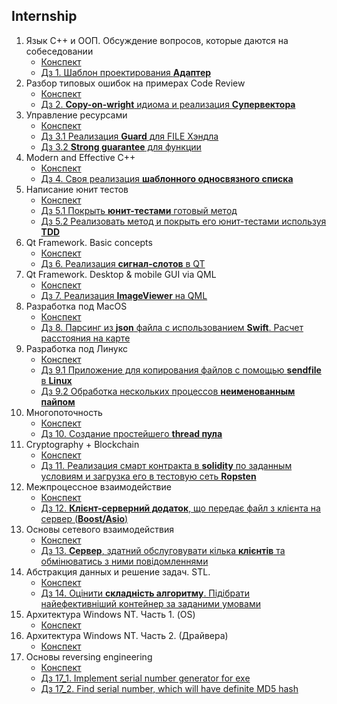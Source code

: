 ## Internship

1. Язык С++ и ООП. Обсуждение вопросов, которые даются на собеседовании
    + [Конспект](part1/)
    + [Дз 1. Шаблон проектирования **Адаптер**](part1/dz_1/)
2. Разбор типовых ошибок на примерах Code Review
    + [Конспект](part2/)
    + [Дз 2. **Сopy-on-wright** идиома и реализация **Супервектора**](part2/dz_2/)
3. Управление ресурсами
    + [Конспект](part3/)
    + [Дз 3.1 Реализация **Guard** для FILE Хэндла](part3/dz_3/)
    + [Дз 3.2 **Strong guarantee** для функции](part3/dz_3/)
4. Modern and Effective C++
    + [Конспект](part4/)
    + [Дз 4. Своя реализация **шаблонного односвязного списка**](part4/dz_4/)
5. Написание юнит тестов
    + [Конспект](part5/)
    + [Дз 5.1 Покрыть **юнит-тестами** готовый метод](part5/dz_5/)
    + [Дз 5.2 Реализовать метод и покрыть его юнит-тестами используя **TDD**](part5/dz_5/)
6. Qt Framework. Basic concepts
    + [Конспект](part6/)
    + [Дз 6. Реализация **сигнал-слотов** в QT](part6/dz_6/)
7. Qt Framework. Desktop & mobile GUI via QML
    + [Конспект](part7/)
    + [Дз 7. Реализация **ImageViewer** на QML](part7/dz_7/)
8. Разработка под MacOS
    + [Конспект](part8/)
    + [Дз 8. Парсинг из **json** файла с использованием **Swift**. Расчет расстояния на карте ](part8/dz_8/)
9. Разработка под Линукс
    + [Конспект](part9/)
    + [Дз 9.1 Приложение для копирования файлов с помощью **sendfile** в **Linux**](part9/dz_9/)
    + [Дз 9.2 Обработка нескольких процессов **неименованным пайпом**](part9/dz_9/)
10. Многопоточность
    + [Конспект](part10/)
    + [Дз 10. Создание простейшего **thread пула**](part10/dz_10/)
11. Cryptography + Blockchain
    + [Конспект](part11/)
    + [Дз 11. Реализация смарт контракта в **solidity** по заданным условиям и загрузка его в тестовую сеть **Ropsten**](part11/dz_11/)
12. Межпроцессное взаимодействие
    + [Конспект](part12/)
    + [Дз 12. **Клієнт-серверний додаток**, що передає файл з клієнта на сервер (**Boost/Asio**)](part12/dz_12/)
13. Основы сетевого взаимодействия
    + [Конспект](part13/)
    + [Дз 13. **Сервер**, здатний обслуговувати кілька **клієнтів** та обмінюватись з ними повідомленнями](part13/dz_13/)
14. Абстракция данных и решение задач. STL.
    + [Конспект](part14/)
    + [Дз 14. Оцінити **складність алгоритму**. Підібрати найефективніший контейнер за заданими умовами](part14/dz_14/)
15. Архитектура Windows NT. Часть 1. (OS)
    + [Конспект](part15/)
16. Архитектура Windows NT. Часть 2. (Драйвера)
    + [Конспект](part16/)
17. Основы reversing engineering
    + [Конспект](part17/)
    + [Дз 17_1. Implement serial number generator for exe](part17/dz_17/)
    + [Дз 17_2. Find serial number, which will have definite MD5 hash](part17/dz_17/)
